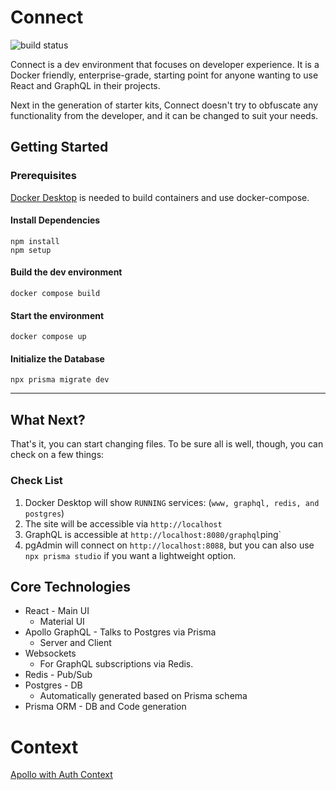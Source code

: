 # Connect
![build status](https://github.com/dfederspiel/connect/actions/workflows/main.yml/badge.svg)

Connect is a dev environment that focuses on developer experience. It is a Docker friendly, enterprise-grade, starting point for anyone wanting to use React and GraphQL in their projects.

Next in the generation of starter kits, Connect doesn't try to obfuscate any functionality from the developer, and it can be changed to suit your needs.

## Getting Started 
### Prerequisites
[Docker Desktop](https://www.docker.com/products/docker-desktop) is needed to build containers and use docker-compose.

#### Install Dependencies
```
npm install
npm setup
```
#### Build the dev environment
```
docker compose build
```
#### Start the environment
```
docker compose up
```

#### Initialize the Database
```
npx prisma migrate dev
```

---

## What Next?  
That's it, you can start changing files. To be sure all is well, though, you can check on a few things:

### Check List  
1. Docker Desktop will show `RUNNING` services: (`www, graphql, redis, and  postgres`)
2. The site will be accessible via `http://localhost`
3. GraphQL is accessible at `http://localhost:8080/graphql`ping`
4. pgAdmin will connect on `http://localhost:8088`, but you can also use `npx prisma studio` if you want a lightweight option.

## Core Technologies
* React - Main UI  
    * Material UI
* Apollo GraphQL - Talks to Postgres via Prisma
    * Server and Client
* Websockets
    * For GraphQL subscriptions via Redis.
* Redis - Pub/Sub
* Postgres - DB
    * Automatically generated based on Prisma schema
* Prisma ORM - DB and Code generation

# Context
[Apollo with Auth Context](www/src/context/ApolloAuthContext/README.md)  
